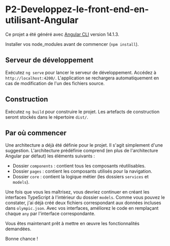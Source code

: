 # P2-Developpez-le-front-end-en-utilisant-Angular

Ce projet a été généré avec [Angular CLI](https://github.com/angular/angular-cli) version 14.1.3.

Installer vos node_modules avant de commencer (`npm install`).

## Serveur de développement

Exécutez `ng serve` pour lancer le serveur de développement. Accédez à `http://localhost:4200/`. L'application se rechargera automatiquement en cas de modification de l'un des fichiers source.

## Construction

Exécutez `ng build` pour construire le projet. Les artefacts de construction seront stockés dans le répertoire `dist/`.

## Par où commencer

Une architecture a déjà été définie pour le projet. Il s'agit simplement d'une suggestion.
L'architecture prédéfinie comprend (en plus de l'architecture Angular par défaut) les éléments suivants :

- Dossier `components` : contient tous les composants réutilisables.
- Dossier `pages` : contient les composants utilisés pour la navigation.
- Dossier `core` : contient la logique métier (les dossiers `services` et `models`).

Une fois que vous les maîtrisez, vous devriez continuer en créant les interfaces TypeScript à l'intérieur du dossier `models`. Comme vous pouvez le constater, j'ai déjà créé deux fichiers correspondant aux données incluses dans `olympic.json`. Avec vos interfaces, améliorez le code en remplaçant chaque `any` par l'interface correspondante.

Vous êtes maintenant prêt à mettre en œuvre les fonctionnalités demandées.

Bonne chance !

